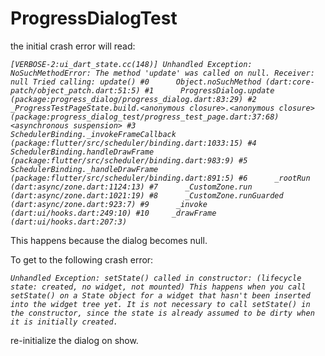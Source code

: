 # ProgressDialogTest
the initial crash error will read:

_`[VERBOSE-2:ui_dart_state.cc(148)] Unhandled Exception: NoSuchMethodError: The method 'update' was called on null.
Receiver: null
Tried calling: update()
#0      Object.noSuchMethod (dart:core-patch/object_patch.dart:51:5)
#1      ProgressDialog.update (package:progress_dialog/progress_dialog.dart:83:29)
#2      _ProgressTestPageState.build.<anonymous closure>.<anonymous closure> (package:progress_dialog_test/progress_test_page.dart:37:68)
<asynchronous suspension>
#3      SchedulerBinding._invokeFrameCallback (package:flutter/src/scheduler/binding.dart:1033:15)
#4      SchedulerBinding.handleDrawFrame (package:flutter/src/scheduler/binding.dart:983:9)
#5      SchedulerBinding._handleDrawFrame (package:flutter/src/scheduler/binding.dart:891:5)
#6      _rootRun (dart:async/zone.dart:1124:13)
#7      _CustomZone.run (dart:async/zone.dart:1021:19)
#8      _CustomZone.runGuarded (dart:async/zone.dart:923:7)
#9      _invoke (dart:ui/hooks.dart:249:10)
#10     _drawFrame (dart:ui/hooks.dart:207:3)`_

This happens because the dialog becomes null. 

To get to the following crash error:

_`Unhandled Exception: setState() called in constructor: (lifecycle state: created, no widget, not mounted) This happens when you call setState() on a State object for a widget that hasn't been inserted into the widget tree yet. It is not necessary to call setState() in the constructor, since the state is already assumed to be dirty when it is initially created.`_

re-initialize the dialog on show.
